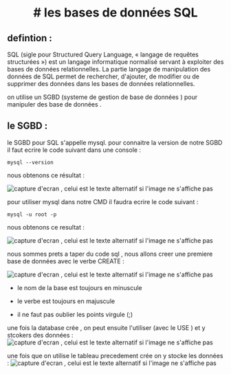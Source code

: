 
<h1 align=center>
# les bases de données SQL
</h1>

## defintion :
 SQL (sigle pour Structured Query Language, « langage de requêtes structurées ») est un langage informatique normalisé servant à exploiter des bases de données relationnelles. La partie langage de manipulation des données de SQL permet de rechercher, d'ajouter, de modifier ou de supprimer des données dans les bases de données relationnelles.

on utilise un SGBD (systeme de gestion de base de données ) pour manipuler des base de données .

## le SGBD :

le SGBD pour SQL s'appelle mysql.
pour connaitre la version de notre SGBD il faut ecrire le code suivant dans une console :
```
mysql --version
```
nous obtenons ce résultat :

![capture d'ecran , celui est le texte alternatif si l'image ne s'affiche pas ](https://myoctocat.com/assets/images/base-octocat.svg)

pour utiliser mysql dans notre CMD il faudra ecrire le code suivant :
```
mysql -u root -p

```

nous obtenons ce resultat :


![capture d'ecran , celui est le texte alternatif si l'image ne s'affiche pas ](/img/mysql.png)

nous sommes prets a taper du code sql , nous allons creer une premiere base de données avec le verbe CREATE :

![capture d'ecran , celui est le texte alternatif si l'image ne s'affiche pas ](/img/sqlCreate.png)

- le nom de la base est toujours en minuscule

- le verbe est toujours en majuscule

- il ne faut pas oublier les points virgule (;)
 

 
 une fois la database crée , on peut ensuite l'utiliser (avec le USE ) et y stcokers des données :
 ![capture d'ecran , celui est le texte alternatif si l'image ne s'affiche pas ](/img/sqlUse.png)

 une fois que on utilise le tableau precedement crée on y stocke les données :
  ![capture d'ecran , celui est le texte alternatif si l'image ne s'affiche pas ](/img/userSQL.png)
